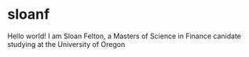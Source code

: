 # sloanf

Hello world!
I am Sloan Felton, a Masters of Science in Finance canidate studying at the University of Oregon
